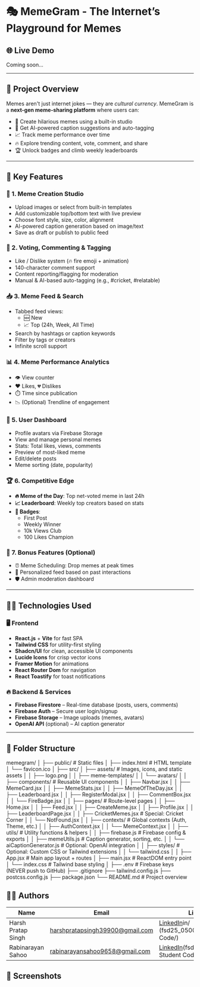 # 🎭 MemeGram - The Internet’s Playground for Memes

## 🌐 Live Demo
Coming soon...

---

## 🧠 Project Overview

Memes aren't just internet jokes — they are *cultural currency*. MemeGram is a **next-gen meme-sharing platform** where users can:

- 🎨 Create hilarious memes using a built-in studio  
- 🤖 Get AI-powered caption suggestions and auto-tagging  
- 📈 Track meme performance over time  
- 🔥 Explore trending content, vote, comment, and share  
- 🏆 Unlock badges and climb weekly leaderboards  

---

## 🚀 Key Features

### 🧩 1. Meme Creation Studio

- Upload images or select from built-in templates  
- Add customizable top/bottom text with live preview  
- Choose font style, size, color, alignment  
- AI-powered caption generation based on image/text  
- Save as draft or publish to public feed  

### 💬 2. Voting, Commenting & Tagging

- Like / Dislike system (🔥 fire emoji + animation)  
- 140-character comment support  
- Content reporting/flagging for moderation  
- Manual & AI-based auto-tagging (e.g., #cricket, #relatable)  

### 📥 3. Meme Feed & Search

- Tabbed feed views:  
  - 🆕 New  
  - 📈 Top (24h, Week, All Time)  
- Search by hashtags or caption keywords  
- Filter by tags or creators  
- Infinite scroll support  

### 📊 4. Meme Performance Analytics

- 👁️ View counter  
- ❤️ Likes, 💔 Dislikes  
- ⏱️ Time since publication  
- 📉 (Optional) Trendline of engagement  

### 👤 5. User Dashboard

- Profile avatars via Firebase Storage  
- View and manage personal memes  
- Stats: Total likes, views, comments  
- Preview of most-liked meme  
- Edit/delete posts  
- Meme sorting (date, popularity)  

### 🏆 6. Competitive Edge

- **🔥 Meme of the Day**: Top net-voted meme in last 24h  
- **📈 Leaderboard**: Weekly top creators based on stats  
- **🥇 Badges**:  
  - First Post  
  - Weekly Winner  
  - 10k Views Club  
  - 100 Likes Champion  

### 🧪 7. Bonus Features (Optional)

- ⏰ Meme Scheduling: Drop memes at peak times  
- 🤖 Personalized feed based on past interactions  
- 🛡️ Admin moderation dashboard  

---

## 🧑‍💻 Technologies Used

### 🖥️ Frontend

- **React.js** + **Vite** for fast SPA  
- **Tailwind CSS** for utility-first styling  
- **Shadcn/UI** for clean, accessible UI components  
- **Lucide Icons** for crisp vector icons  
- **Framer Motion** for animations  
- **React Router Dom** for navigation  
- **React Toastify** for toast notifications  

### 🔥 Backend & Services

- **Firebase Firestore** – Real-time database (posts, users, comments)  
- **Firebase Auth** – Secure user login/signup  
- **Firebase Storage** – Image uploads (memes, avatars)  
- **OpenAI API** (optional) – AI caption generator   

---

## 🧭 Folder Structure
memegram/
│
├── public/                         # Static files
│   ├── index.html                  # HTML template
│   └── favicon.ico
│
├── src/
│   ├── assets/                     # Images, icons, and static assets
│   │   ├── logo.png
│   │   ├── meme-templates/
│   │   └── avatars/
│
│   ├── components/                 # Reusable UI components
│   │   ├── Navbar.jsx
│   │   ├── MemeCard.jsx
│   │   ├── MemeStats.jsx
│   │   ├── MemeOfTheDay.jsx
│   │   ├── Leaderboard.jsx
│   │   ├── RegisterModal.jsx
│   │   ├── CommentBox.jsx
│   │   └── FireBadge.jsx
│
│   ├── pages/                      # Route-level pages
│   │   ├── Home.jsx
│   │   ├── Feed.jsx
│   │   ├── CreateMeme.jsx
│   │   ├── Profile.jsx
│   │   ├── LeaderboardPage.jsx
│   │   ├── CricketMemes.jsx        # Special: Cricket Corner
│   │   └── NotFound.jsx
│
│   ├── contexts/                   # Global contexts (Auth, Theme, etc.)
│   │   ├── AuthContext.jsx
│   │   └── MemeContext.jsx
│
│   ├── utils/                      # Utility functions & helpers
│   │   ├── firebase.js             # Firebase config & exports
│   │   ├── memeUtils.js            # Caption generator, sorting, etc.
│   │   └── aiCaptionGenerator.js   # Optional: OpenAI integration
│
│   ├── styles/                     # Optional: Custom CSS or Tailwind extensions
│   │   └── tailwind.css
│
│   ├── App.jsx                     # Main app layout + routes
│   ├── main.jsx                    # ReactDOM entry point
│   └── index.css                   # Tailwind base styling
│
├── .env                            # Firebase keys (NEVER push to GitHub)
├── .gitignore
├── tailwind.config.js
├── postcss.config.js
├── package.json
└── README.md                       # Project overview

## 👨‍💻 Authors

| Name                | Email                                  | LinkedIn                              |
|---------------------|----------------------------------------|----------------------------------------|
| Harsh Pratap Singh  | harshpratapsingh39900@gmail.com         | [LinkedIn](https://www.linkedin.com/)in/  (fsd25_05006/Masai Student Code/) |
| Rabinarayan Sahoo   | rabinarayansahoo9658@gmail.com          | [LinkedIn](https://www.linkedin.com/in/)(fsd25_05040/Masai Student Code/)  |

## 📸 Screenshots